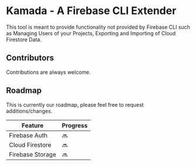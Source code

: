 # Kamada - A Firebase CLI Extender

This tool is meant to provide functionality not provided by Firebase CLI such as Managing Users of your Projects, Exporting and Importing of Cloud Firestore Data.

## Contributors

Contributions are always welcome.

## Roadmap

This is currently our roadmap, please feel free to request additions/changes.

| Feature          | Progress |
| ---------------- | -------- |
| Firebase Auth    | 🔜       |
| Cloud Firestore  | 🔜       |
| Firebase Storage | 🔜       |
